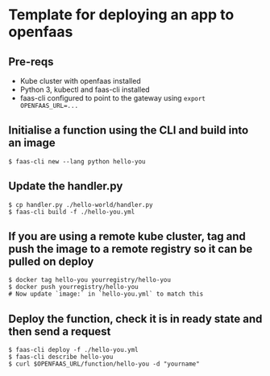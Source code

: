# Template for deploying an app to openfaas

## Pre-reqs
* Kube cluster with openfaas installed
* Python 3, kubectl and faas-cli installed
* faas-cli configured to point to the gateway using `export OPENFAAS_URL=...`

## Initialise a function using the CLI and build into an image
```
$ faas-cli new --lang python hello-you
```

## Update the handler.py
```
$ cp handler.py ./hello-world/handler.py
$ faas-cli build -f ./hello-you.yml
```

## If you are using a remote kube cluster, tag and push the image to a remote registry so it can be pulled on deploy

```
$ docker tag hello-you yourregistry/hello-you
$ docker push yourregistry/hello-you
# Now update `image:` in `hello-you.yml` to match this
```

## Deploy the function, check it is in ready state and then send a request
```
$ faas-cli deploy -f ./hello-you.yml
$ faas-cli describe hello-you
$ curl $OPENFAAS_URL/function/hello-you -d "yourname"
```
